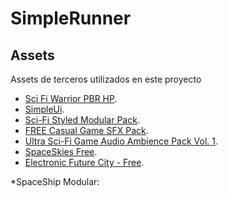 # SimpleRunner
## **Assets**
  Assets de terceros utilizados en este proyecto 
  - [Sci Fi Warrior PBR HP](https://assetstore.unity.com/packages/3d/characters/humanoids/sci-fi-warrior-pbr-hp-106154).
  - [SimpleUi](https://assetstore.unity.com/packages/2d/gui/icons/simple-ui-103969).
  - [Sci-Fi Styled Modular Pack](https://assetstore.unity.com/packages/3d/environments/sci-fi/sci-fi-styled-modular-pack-82913).
  - [FREE Casual Game SFX Pack](https://assetstore.unity.com/packages/audio/sound-fx/free-casual-game-sfx-pack-54116).
  - [Ultra Sci-Fi Game Audio Ambience Pack Vol. 1](https://assetstore.unity.com/packages/audio/ambient/sci-fi/ultra-sci-fi-game-audio-ambience-pack-vol-1-109536).
  - [SpaceSkies Free](https://assetstore.unity.com/packages/2d/textures-materials/sky/spaceskies-free-80503).
  - [Electronic Future City - Free](https://assetstore.unity.com/packages/audio/music/electronic/electronic-future-city-free-21756).
  


*SpaceShip Modular:

  
 
